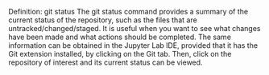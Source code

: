 Definition: git status
The git status command provides a summary of the current status of the repository, such as the files that are untracked/changed/staged. It is useful when you want to see what changes have been made and what actions should be completed.
The same information can be obtained in the Jupyter Lab IDE, provided that it has the Git extension installed, by clicking on the Git tab. Then, click on the repository of interest and its current status can be viewed. 
